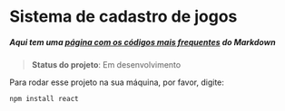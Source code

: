# Sistema de cadastro de jogos

##### Aqui tem uma [página com os códigos mais frequentes](https://en.support.wordprss.com/markdown-quick-reference/) do Markdown
> **Status do projeto**: Em desenvolvimento

Para rodar esse projeto na sua máquina, por favor, digite:

```
npm install react
```
